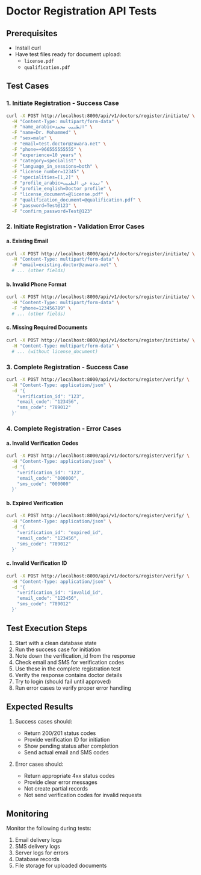 # Doctor Registration API Tests

## Prerequisites
- Install curl
- Have test files ready for document upload:
  - `license.pdf`
  - `qualification.pdf`

## Test Cases

### 1. Initiate Registration - Success Case
```bash
curl -X POST http://localhost:8000/api/v1/doctors/register/initiate/ \
  -H "Content-Type: multipart/form-data" \
  -F "name_arabic=الطبيب محمد" \
  -F "name=Dr. Mohammed" \
  -F "sex=male" \
  -F "email=test.doctor@zuwara.net" \
  -F "phone=+966555555555" \
  -F "experience=10 years" \
  -F "category=specialist" \
  -F "language_in_sessions=both" \
  -F "license_number=12345" \
  -F "specialities=[1,2]" \
  -F "profile_arabic=نبذة عن الطبيب" \
  -F "profile_english=Doctor profile" \
  -F "license_document=@license.pdf" \
  -F "qualification_document=@qualification.pdf" \
  -F "password=Test@123" \
  -F "confirm_password=Test@123"
```

### 2. Initiate Registration - Validation Error Cases

#### a. Existing Email
```bash
curl -X POST http://localhost:8000/api/v1/doctors/register/initiate/ \
  -H "Content-Type: multipart/form-data" \
  -F "email=existing.doctor@zuwara.net" \
  # ... (other fields)
```

#### b. Invalid Phone Format
```bash
curl -X POST http://localhost:8000/api/v1/doctors/register/initiate/ \
  -H "Content-Type: multipart/form-data" \
  -F "phone=123456789" \
  # ... (other fields)
```

#### c. Missing Required Documents
```bash
curl -X POST http://localhost:8000/api/v1/doctors/register/initiate/ \
  -H "Content-Type: multipart/form-data" \
  # ... (without license_document)
```

### 3. Complete Registration - Success Case
```bash
curl -X POST http://localhost:8000/api/v1/doctors/register/verify/ \
  -H "Content-Type: application/json" \
  -d '{
    "verification_id": "123",
    "email_code": "123456",
    "sms_code": "789012"
  }'
```

### 4. Complete Registration - Error Cases

#### a. Invalid Verification Codes
```bash
curl -X POST http://localhost:8000/api/v1/doctors/register/verify/ \
  -H "Content-Type: application/json" \
  -d '{
    "verification_id": "123",
    "email_code": "000000",
    "sms_code": "000000"
  }'
```

#### b. Expired Verification
```bash
curl -X POST http://localhost:8000/api/v1/doctors/register/verify/ \
  -H "Content-Type: application/json" \
  -d '{
    "verification_id": "expired_id",
    "email_code": "123456",
    "sms_code": "789012"
  }'
```

#### c. Invalid Verification ID
```bash
curl -X POST http://localhost:8000/api/v1/doctors/register/verify/ \
  -H "Content-Type: application/json" \
  -d '{
    "verification_id": "invalid_id",
    "email_code": "123456",
    "sms_code": "789012"
  }'
```

## Test Execution Steps

1. Start with a clean database state
2. Run the success case for initiation
3. Note down the verification_id from the response
4. Check email and SMS for verification codes
5. Use these in the complete registration test
6. Verify the response contains doctor details
7. Try to login (should fail until approved)
8. Run error cases to verify proper error handling

## Expected Results

1. Success cases should:
   - Return 200/201 status codes
   - Provide verification ID for initiation
   - Show pending status after completion
   - Send actual email and SMS codes

2. Error cases should:
   - Return appropriate 4xx status codes
   - Provide clear error messages
   - Not create partial records
   - Not send verification codes for invalid requests

## Monitoring

Monitor the following during tests:
1. Email delivery logs
2. SMS delivery logs
3. Server logs for errors
4. Database records
5. File storage for uploaded documents 